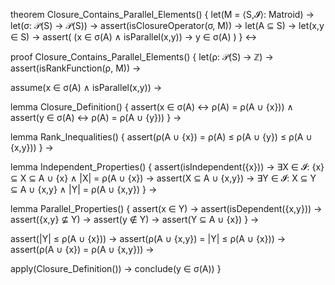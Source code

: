 theorem Closure_Contains_Parallel_Elements() {
  let(M = ⟨S,𝓘⟩: Matroid) →
  let(σ: 𝒫(S) → 𝒫(S)) → 
  assert(isClosureOperator(σ, M)) →
  let(A ⊆ S) →
  let(x,y ∈ S) →
  assert(
    (x ∈ σ(A) ∧ isParallel(x,y)) → y ∈ σ(A)
  )
} ↔

proof Closure_Contains_Parallel_Elements() {
  let(ρ: 𝒫(S) → ℤ) →
  assert(isRankFunction(ρ, M)) →
  
  assume(x ∈ σ(A) ∧ isParallel(x,y)) →
  
  lemma Closure_Definition() {
    assert(x ∈ σ(A) ↔ ρ(A) = ρ(A ∪ {x})) ∧
    assert(y ∈ σ(A) ↔ ρ(A) = ρ(A ∪ {y}))
  } →
  
  lemma Rank_Inequalities() {
    assert(ρ(A ∪ {x}) = ρ(A) ≤ ρ(A ∪ {y}) ≤ ρ(A ∪ {x,y}))
  } →
  
  lemma Independent_Properties() {
    assert(isIndependent({x})) →
    ∃X ∈ 𝓘: {x} ⊆ X ⊆ A ∪ {x} ∧ |X| = ρ(A ∪ {x}) →
    assert(X ⊆ A ∪ {x,y}) →
    ∃Y ∈ 𝓘: X ⊆ Y ⊆ A ∪ {x,y} ∧ |Y| = ρ(A ∪ {x,y})
  } →
  
  lemma Parallel_Properties() {
    assert(x ∈ Y) →
    assert(isDependent({x,y})) →
    assert({x,y} ⊈ Y) →
    assert(y ∉ Y) →
    assert(Y ⊆ A ∪ {x})
  } →
  
  assert(|Y| ≤ ρ(A ∪ {x})) →
  assert(ρ(A ∪ {x,y}) = |Y| ≤ ρ(A ∪ {x})) →
  assert(ρ(A ∪ {x}) = ρ(A ∪ {x,y})) →
  
  apply(Closure_Definition()) →
  conclude(y ∈ σ(A))
}